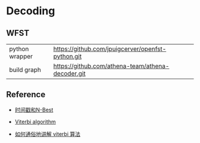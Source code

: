# Decoding

## WFST

|                |                                                   |
| -------------- | ------------------------------------------------- |
| python wrapper | https://github.com/jpuigcerver/openfst-python.git |
| build graph    | https://github.com/athena-team/athena-decoder.git |

## Reference

* [时间戳和N-Best](https://mp.weixin.qq.com/s?__biz=MzU2NjUwMTgxOQ==&mid=2247483956&idx=1&sn=80ce595238d84155d50f08c0d52267d3&chksm=fcaacae0cbdd43f62b1da60c8e8671a9e0bb2aeee94f58751839b03a1c45b9a3889b96705080&scene=21#wechat_redirect)

* [Viterbi algorithm](https://en.wikipedia.org/wiki/Viterbi_algorithm)

* [如何通俗地讲解 viterbi 算法](https://www.zhihu.com/question/20136144)

